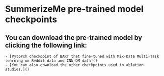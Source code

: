 # SummerizeMe pre-trained model checkpoints

## You can download the pre-trained model by clicking the following link:
    - [Pytorch checkpoint of BART that fine-tuned with Mix-Data Multi-Task learning on Reddit data and CNN-DM data]()
    - [You can also download the other checkpoints used in ablation studies.]()